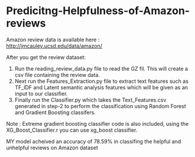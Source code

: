 # Predicitng-Helpfulness-of-Amazon-reviews

Amazon review data is available here : http://jmcauley.ucsd.edu/data/amazon/

After you get the review dataset:

1. Run the reading_review_data.py file to read the GZ fil. This will create a csv file containing the review data.
2. Next run the Features_Extraction.py file to extract text features such as TF_IDF and Latent semantic analysis features which will be given as an input to our classifier.
3. Finally run the Classifier.py which takes the Text_Features.csv generated in step-2 to perform the classification using Random Forest and Gradient Boosting classifers.

Note : Extreme gradient boosting classifier code is also included, using the XG_Boost_Classifier.r you can use xg_boost classifier.

MY model acheived an accuracy of 78.59% in classifing the helpful and unhelpful reviews on Amazon dataset
